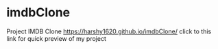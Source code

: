# imdbClone
Project IMDB Clone
https://harshy1620.github.io/imdbClone/
click to this link for quick preview of my project
